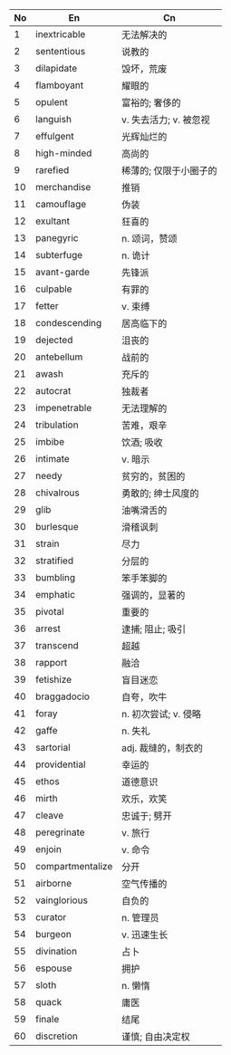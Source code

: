 
| No  | En               | Cn              |
| --- | ---------------- | --------------- |
| 1   | inextricable     | 无法解决的           |
| 2   | sententious      | 说教的             |
| 3   | dilapidate       | 毁坏，荒废           |
| 4   | flamboyant       | 耀眼的             |
| 5   | opulent          | 富裕的; 奢侈的        |
| 6   | languish         | v. 失去活力; v. 被忽视 |
| 7   | effulgent        | 光辉灿烂的           |
| 8   | high-minded      | 高尚的             |
| 9   | rarefied         | 稀薄的; 仅限于小圈子的    |
| 10  | merchandise      | 推销              |
| 11  | camouflage       | 伪装              |
| 12  | exultant         | 狂喜的             |
| 13  | panegyric        | n. 颂词，赞颂        |
| 14  | subterfuge       | n. 诡计           |
| 15  | avant-garde      | 先锋派             |
| 16  | culpable         | 有罪的             |
| 17  | fetter           | v. 束缚           |
| 18  | condescending    | 居高临下的           |
| 19  | dejected         | 沮丧的             |
| 20  | antebellum       | 战前的             |
| 21  | awash            | 充斥的             |
| 22  | autocrat         | 独裁者             |
| 23  | impenetrable     | 无法理解的           |
| 24  | tribulation      | 苦难，艰辛           |
| 25  | imbibe           | 饮酒;  吸收         |
| 26  | intimate         | v. 暗示           |
| 27  | needy            | 贫穷的，贫困的         |
| 28  | chivalrous       | 勇敢的; 绅士风度的      |
| 29  | glib             | 油嘴滑舌的           |
| 30  | burlesque        | 滑稽讽刺            |
| 31  | strain           | 尽力              |
| 32  | stratified       | 分层的             |
| 33  | bumbling         | 笨手笨脚的           |
| 34  | emphatic         | 强调的，显著的         |
| 35  | pivotal          | 重要的             |
| 36  | arrest           | 逮捕; 阻止; 吸引      |
| 37  | transcend        | 超越              |
| 38  | rapport          | 融洽              |
| 39  | fetishize        | 盲目迷恋            |
| 40  | braggadocio      | 自夸，吹牛           |
| 41  | foray            | n. 初次尝试; v. 侵略  |
| 42  | gaffe            | n. 失礼           |
| 43  | sartorial        | adj. 裁缝的，制衣的    |
| 44  | providential     | 幸运的             |
| 45  | ethos            | 道德意识            |
| 46  | mirth            | 欢乐，欢笑           |
| 47  | cleave           | 忠诚于;  劈开        |
| 48  | peregrinate      | v. 旅行           |
| 49  | enjoin           | v. 命令           |
| 50  | compartmentalize | 分开              |
| 51  | airborne         | 空气传播的           |
| 52  | vainglorious     | 自负的             |
| 53  | curator          | n. 管理员          |
| 54  | burgeon          | v. 迅速生长         |
| 55  | divination       | 占卜              |
| 56  | espouse          | 拥护              |
| 57  | sloth            | n. 懒惰           |
| 58  | quack            | 庸医              |
| 59  | finale           | 结尾              |
| 60  | discretion       | 谨慎; 自由决定权       |
